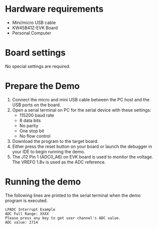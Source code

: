 Hardware requirements
=====================
- Mini/micro USB cable
- KW45B41Z-EVK Board
- Personal Computer

Board settings
==============
No special settings are required.

Prepare the Demo
================
1. Connect the micro and mini USB cable between the PC host and the USB ports on the board.
2. Open a serial terminal on PC for the serial device with these settings:
    - 115200 baud rate
    - 8 data bits
    - No parity
    - One stop bit
    - No flow control
3. Download the program to the target board.
4. Either press the reset button on your board or launch the debugger in your IDE to begin running
   the demo.
5. The J12 Pin 1 (ADC0_A6) on EVK board is used to monitor the voltage.
   The VREFO 1.8v is used as the ADC reference.

Running the demo
================
The following lines are printed to the serial terminal when the demo program is executed.
~~~~~~~~~~~~~~~~~~~~~~~~~~~~~~~~~~~~~~~~~~~~~~~~~~~~~
LPADC Interrupt Example
ADC Full Range: XXXX
Please press any key to get user channel's ADC value.
ADC value: 2714
~~~~~~~~~~~~~~~~~~~~~~~~~~~~~~~~~~~~~~~~~~~~~~~~~~~~~

